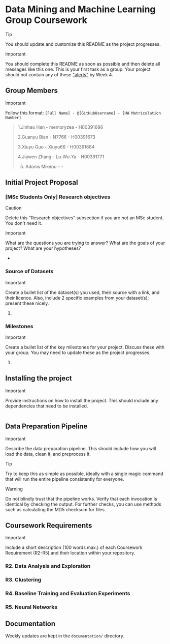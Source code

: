 # Data Mining and Machine Learning Group Coursework

> [!TIP]
> You should update and customize this README as the project progresses.

> [!IMPORTANT]
> You should complete this README as soon as possible and then delete all messages like this one. This is your first task as a group. Your project should not contain any of these ["alerts"](https://docs.github.com/en/get-started/writing-on-github/getting-started-with-writing-and-formatting-on-github/basic-writing-and-formatting-syntax#alerts) by Week 4.


## Group Members

> [!IMPORTANT]
> Follow this format: `[Full Name] - @[GitHubUsername] - [HW Matriculation Number]`

> 1.Jinhao Han - memoryzea - H00391686
> 
> 2.Guanyu Bian - N7766 - H00391673
>
> 3.Xiuyu Guo - Xiuyu66 - H00391684
>
> 4.Jiawen Zhang - Lu-Wu-Ya - H00391771
>
>5. Adonis Mikeou - - 
>
## Initial Project Proposal


### [MSc Students Only] Research objectives

> [!CAUTION]
> Delete this "Research objectives" subsection if you are *not* an MSc student. You don't need it.

> [!IMPORTANT]
> What are the questions you are trying to answer? What are the goals of your project? What are your hypotheses?

-

### Source of Datasets
> [!IMPORTANT]
> Create a bullet list of the dataset(s) you used, their source with a link, and their licence. Also, include 2 specific examples from your dataset(s); present these nicely.

1.

### Milestones

> [!IMPORTANT]
> Create a bullet list of the key milestones for your project. Discuss these with your group. You may need to update these as the project progresses.

1.


## Installing the project

> [!IMPORTANT]
> Provide instructions on how to install the project. This should include any dependencies that need to be installed.

```bash
```

## Data Preparation Pipeline

> [!IMPORTANT]
> Describe the data preparation pipeline. This should include how you will load the data, clean it, and preprocess it.

> [!TIP]
> Try to keep this as simple as possible, ideally with a single magic command that will run the entire pipeline consistently for everyone.


> [!WARNING]
> Do not blindly trust that the pipeline works. Verify that each invocation is identical by checking the output. For further checks, you can use methods such as calculating the MD5 checksum for files.


## Coursework Requirements

> [!IMPORTANT]
> Include a short description (100 words max.) of each Coursework Requirement (R2-R5) and their location within your repository.

### R2. Data Analysis and Exploration

### R3. Clustering

### R4.	Baseline Training and Evaluation Experiments

### R5. Neural Networks


## Documentation

Weekly updates are kept in the `documentation/` directory.

